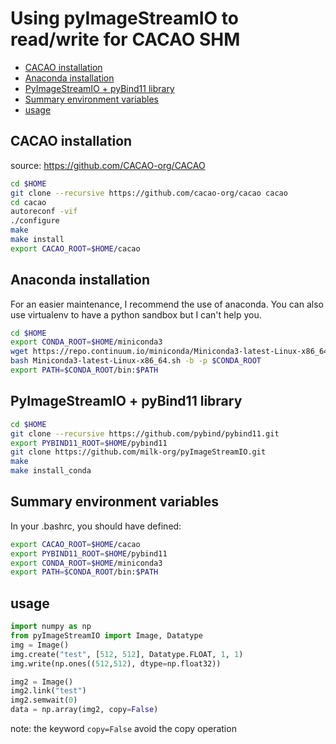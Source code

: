 # Using pyImageStreamIO to read/write for CACAO SHM

- [CACAO installation](#cacao-installation)
- [Anaconda installation](#anaconda-installation)
- [PyImageStreamIO + pyBind11 library](#pyimagestreamio-pybind11-library)
- [Summary environment variables](#summary-environment-variables)
- [usage](#usage)

## CACAO installation

source: https://github.com/CACAO-org/CACAO

```bash
cd $HOME
git clone --recursive https://github.com/cacao-org/cacao cacao
cd cacao
autoreconf -vif
./configure
make
make install
export CACAO_ROOT=$HOME/cacao
```

## Anaconda installation

For an easier maintenance, I recommend the use of anaconda.
You can also use virtualenv to have a python sandbox but I can't help you.

```bash
cd $HOME
export CONDA_ROOT=$HOME/miniconda3
wget https://repo.continuum.io/miniconda/Miniconda3-latest-Linux-x86_64.sh
bash Miniconda3-latest-Linux-x86_64.sh -b -p $CONDA_ROOT
export PATH=$CONDA_ROOT/bin:$PATH
```

## PyImageStreamIO + pyBind11 library

```bash
cd $HOME
git clone --recursive https://github.com/pybind/pybind11.git
export PYBIND11_ROOT=$HOME/pybind11
git clone https://github.com/milk-org/pyImageStreamIO.git
make
make install_conda
```

## Summary environment variables

In your .bashrc, you should have defined:

```bash
export CACAO_ROOT=$HOME/cacao
export PYBIND11_ROOT=$HOME/pybind11
export CONDA_ROOT=$HOME/miniconda3
export PATH=$CONDA_ROOT/bin:$PATH
```

## usage 

```python
import numpy as np
from pyImageStreamIO import Image, Datatype
img = Image()
img.create("test", [512, 512], Datatype.FLOAT, 1, 1)
img.write(np.ones((512,512), dtype=np.float32))

img2 = Image()
img2.link("test")
img2.semwait(0)
data = np.array(img2, copy=False)
```

note: the keyword ``copy=False`` avoid the copy operation